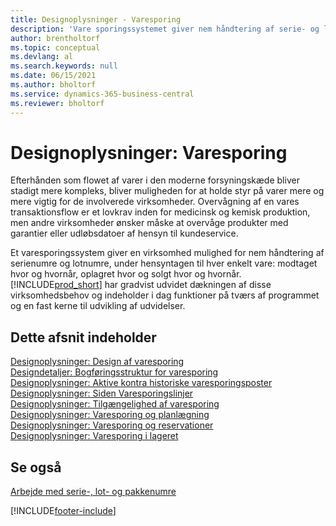 ```yaml
---
title: Designoplysninger - Varesporing
description: 'Vare sporingssystemet giver nem håndtering af serie- og lotnumre, som kan være nødvendige for at imødekomme lovmæssige krav eller bistå med garantibehandlingen.'
author: brentholtorf
ms.topic: conceptual
ms.devlang: al
ms.search.keywords: null
ms.date: 06/15/2021
ms.author: bholtorf
ms.service: dynamics-365-business-central
ms.reviewer: bholtorf
---
```

# Designoplysninger: Varesporing
Efterhånden som flowet af varer i den moderne forsyningskæde bliver stadigt mere kompleks, bliver muligheden for at holde styr på varer mere og mere vigtig for de involverede virksomheder. Overvågning af en vares transaktionsflow er et lovkrav inden for medicinsk og kemisk produktion, men andre virksomheder ønsker måske at overvåge produkter med garantier eller udløbsdatoer af hensyn til kundeservice.  

Et varesporingssystem giver en virksomhed mulighed for nem håndtering af serienumre og lotnumre, under hensyntagen til hver enkelt vare: modtaget hvor og hvornår, oplagret hvor og solgt hvor og hvornår. [!INCLUDE[prod_short](includes/prod_short.md)] har gradvist udvidet dækningen af disse virksomhedsbehov og indeholder i dag funktioner på tværs af programmet og en fast kerne til udvikling af udvidelser.  

## Dette afsnit indeholder  
[Designoplysninger: Design af varesporing](design-details-item-tracking-design.md)  
[Designdetaljer: Bogføringsstruktur for varesporing](design-details-item-tracking-posting-structure.md)  
[Designoplysninger: Aktive kontra historiske varesporingsposter](design-details-active-versus-historic-item-tracking-entries.md)  
[Designoplysninger: Siden Varesporingslinjer](design-details-item-tracking-lines-window.md)  
[Designoplysninger: Tilgængelighed af varesporing](design-details-item-tracking-availability.md)  
[Designoplysninger: Varesporing og planlægning](design-details-item-tracking-and-planning.md)  
[Designoplysninger: Varesporing og reservationer](design-details-item-tracking-and-reservations.md)  
[Designoplysninger: Varesporing i lageret](design-details-item-tracking-in-the-warehouse.md)

## Se også

[Arbejde med serie-, lot- og pakkenumre](inventory-how-work-item-tracking.md)  

[!INCLUDE[footer-include](includes/footer-banner.md)]
